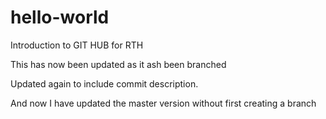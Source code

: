 # hello-world
Introduction to GIT HUB for RTH

This has now been updated as it ash been branched 

Updated again to include commit description.

And now I have updated the master version without first creating a branch
